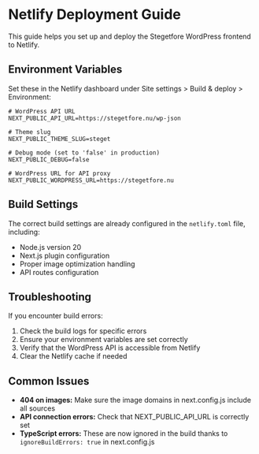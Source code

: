 # Netlify Deployment Guide

This guide helps you set up and deploy the Stegetfore WordPress frontend to Netlify.

## Environment Variables

Set these in the Netlify dashboard under Site settings > Build & deploy > Environment:

```
# WordPress API URL
NEXT_PUBLIC_API_URL=https://stegetfore.nu/wp-json

# Theme slug
NEXT_PUBLIC_THEME_SLUG=steget

# Debug mode (set to 'false' in production)
NEXT_PUBLIC_DEBUG=false

# WordPress URL for API proxy
NEXT_PUBLIC_WORDPRESS_URL=https://stegetfore.nu
```

## Build Settings

The correct build settings are already configured in the `netlify.toml` file, including:

- Node.js version 20
- Next.js plugin configuration
- Proper image optimization handling
- API routes configuration

## Troubleshooting

If you encounter build errors:

1. Check the build logs for specific errors
2. Ensure your environment variables are set correctly
3. Verify that the WordPress API is accessible from Netlify
4. Clear the Netlify cache if needed

## Common Issues

- **404 on images:** Make sure the image domains in next.config.js include all sources
- **API connection errors:** Check that NEXT_PUBLIC_API_URL is correctly set
- **TypeScript errors:** These are now ignored in the build thanks to `ignoreBuildErrors: true` in next.config.js
